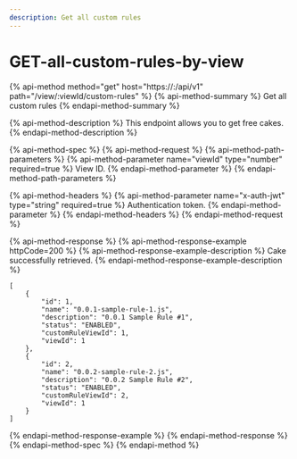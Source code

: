 ```yaml
---
description: Get all custom rules
---
```


# GET-all-custom-rules-by-view

{% api-method method="get" host="https://<host>:<port>/api/v1" path="/view/:viewId/custom-rules" %}
{% api-method-summary %}
Get all custom rules
{% endapi-method-summary %}

{% api-method-description %}
This endpoint allows you to get free cakes.
{% endapi-method-description %}

{% api-method-spec %}
{% api-method-request %}
{% api-method-path-parameters %}
{% api-method-parameter name="viewId" type="number" required=true %}
View ID.
{% endapi-method-parameter %}
{% endapi-method-path-parameters %}

{% api-method-headers %}
{% api-method-parameter name="x-auth-jwt" type="string" required=true %}
Authentication token.
{% endapi-method-parameter %}
{% endapi-method-headers %}
{% endapi-method-request %}

{% api-method-response %}
{% api-method-response-example httpCode=200 %}
{% api-method-response-example-description %}
Cake successfully retrieved.
{% endapi-method-response-example-description %}

```
[
    {
        "id": 1,
        "name": "0.0.1-sample-rule-1.js",
        "description": "0.0.1 Sample Rule #1",
        "status": "ENABLED",
        "customRuleViewId": 1,
        "viewId": 1
    },
    {
        "id": 2,
        "name": "0.0.2-sample-rule-2.js",
        "description": "0.0.2 Sample Rule #2",
        "status": "ENABLED",
        "customRuleViewId": 2,
        "viewId": 1
    }
]
```
{% endapi-method-response-example %}
{% endapi-method-response %}
{% endapi-method-spec %}
{% endapi-method %}




